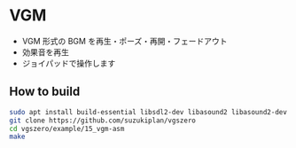 # VGM

- VGM 形式の BGM を再生・ポーズ・再開・フェードアウト
- 効果音を再生
- ジョイパッドで操作します

## How to build

```zsh
sudo apt install build-essential libsdl2-dev libasound2 libasound2-dev
git clone https://github.com/suzukiplan/vgszero
cd vgszero/example/15_vgm-asm
make
```
